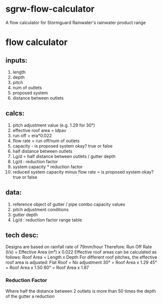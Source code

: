 # sgrw-flow-calculator
A flow calculator for Stormguard Rainwater's rainwater product range

# flow calculator
## inputs:
1. length
2. depth
3. pitch 
4. num of outlets
5. proposed system
6. distance between outlets
## calcs:
1. pitch adjustment value (e.g. 1.29 for 30°)
2. effective roof area = l*d*pav
3. run off = era*0.022
4. flow rate = run off/num of outlets
5. capacity - is proposed system okay? true or false
6. half distance between outlets
7. Lg/d = half distance between outlets / gutter depth
8. Lg/d : reduction factor
9. system capacity * reduction factor
10. reduced system capacity minus flow rate = is proposed system okay? true or false
## data:
1. reference object of gutter / pipe combo capacity values
2. pitch adjustment conditions
3. gutter depth
4. Lg/d : reduction factor range table
## tech desc:
Designs are based on rainfall rate of 79mm/hour
Therefore: Run Off Rate (l/s) = Effective Area (m²) x 0.022
Effective roof areas can be calculated as follows:
Roof Area = Length x Depth
For different roof pitches, the effective roof area is adjusted:
Flat Roof = No adjustment
30° = Roof Area x 1.29
45° = Roof Area x 1.50
60° = Roof Area x 1.87
### Reduction Factor
Where half the distance between 2 outlets is more than 50 times the depth of the gutter a reduction